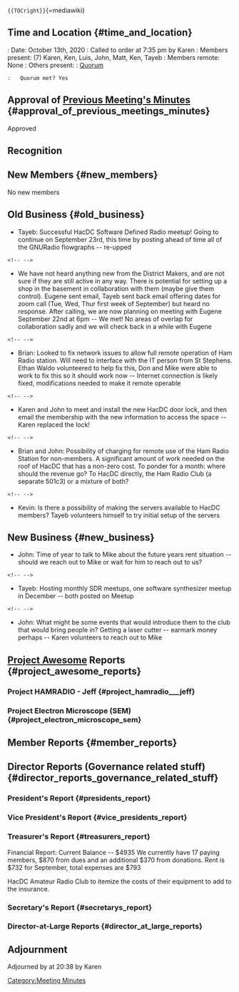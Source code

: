 `{{TOCright}}`{=mediawiki}

## Time and Location {#time_and_location}

:   Date: October 13th, 2020
:   Called to order at 7:35 pm by Karen
:   Members present: (7) Karen, Ken, Luis, John, Matt, Ken, Tayeb
:   Members remote: None
:   Others present:
:   [Quorum](Quorum)

    :   Quorum met? Yes

## Approval of [Previous Meeting's Minutes](Regular_Member_Meeting_2020_08_18) {#approval_of_previous_meetings_minutes}

Approved

## Recognition

## New Members {#new_members}

No new members

## Old Business {#old_business}

-   Tayeb: Successful HacDC Software Defined Radio meetup! Going to
    continue on September 23rd, this time by posting ahead of time all
    of the GNURadio flowgraphs -- re-upped

```{=html}
<!-- -->
```
-   We have not heard anything new from the District Makers, and are not
    sure if they are still active in any way. There is potential for
    setting up a shop in the basement in collaboration with them (maybe
    give them control). Eugene sent email, Tayeb sent back email
    offering dates for zoom call (Tue, Wed, Thur first week of
    September) but heard no response. After calling, we are now planning
    on meeting with Eugene September 22nd at 6pm -- We met! No areas of
    overlap for collaboration sadly and we will check back in a while
    with Eugene

```{=html}
<!-- -->
```
-   Brian: Looked to fix network issues to allow full remote operation
    of Ham Radio station. Will need to interface with the IT person from
    St Stephens. Ethan Waldo volunteered to help fix this, Don and Mike
    were able to work to fix this so it should work now -- Internet
    connection is likely fixed, modifications needed to make it remote
    operable

```{=html}
<!-- -->
```
-   Karen and John to meet and install the new HacDC door lock, and then
    email the membership with the new information to access the space --
    Karen replaced the lock!

```{=html}
<!-- -->
```
-   Brian and John: Possibility of charging for remote use of the Ham
    Radio Station for non-members. A significant amount of work needed
    on the roof of HacDC that has a non-zero cost. To ponder for a
    month: where should the revenue go? To HacDC directly, the Ham Radio
    Club (a separate 501c3) or a mixture of both?

```{=html}
<!-- -->
```
-   Kevin: Is there a possibility of making the servers available to
    HacDC members? Tayeb volunteers himself to try initial setup of the
    servers

## New Business {#new_business}

-   John: Time of year to talk to Mike about the future years rent
    situation -- should we reach out to Mike or wait for him to reach
    out to us?

```{=html}
<!-- -->
```
-   Tayeb: Hosting monthly SDR meetups, one software synthesizer meetup
    in December -- both posted on Meetup

```{=html}
<!-- -->
```
-   John: What might be some events that would introduce them to the
    club that would bring people in? Getting a laser cutter -- earmark
    money perhaps -- Karen volunteers to reach out to Mike

## [Project Awesome](:Category:Project_Awesome) Reports {#project_awesome_reports}

### Project HAMRADIO - Jeff {#project_hamradio___jeff}

### Project Electron Microscope (SEM) {#project_electron_microscope_sem}

## Member Reports {#member_reports}

## Director Reports (Governance related stuff) {#director_reports_governance_related_stuff}

### President's Report {#presidents_report}

### Vice President's Report {#vice_presidents_report}

### Treasurer's Report {#treasurers_report}

Financial Report: Current Balance -- \$4935 We currently have 17 paying
members, \$870 from dues and an additional \$370 from donations. Rent is
\$732 for September, total expenses are \$793

HacDC Amateur Radio Club to itemize the costs of their equipment to add
to the insurance.

### Secretary's Report {#secretarys_report}

### Director-at-Large Reports {#director_at_large_reports}

## Adjournment

Adjourned by at 20:38 by Karen

[Category:Meeting Minutes](Category:Meeting_Minutes)
